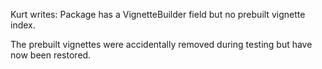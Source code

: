 Kurt writes: Package has a VignetteBuilder field but no prebuilt vignette index.

The prebuilt vignettes were accidentally removed during testing but have now been restored.